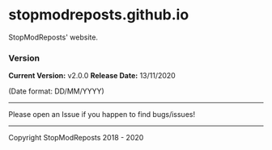 # stopmodreposts.github.io
StopModReposts' website.



### Version
**Current Version:**   v2.0.0
**Release Date:**      13/11/2020

(Date format: DD/MM/YYYY)

---

Please open an Issue if you happen to find bugs/issues!

---

Copyright StopModReposts 2018 - 2020
